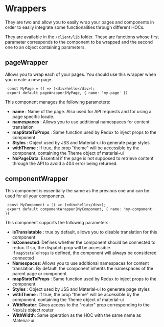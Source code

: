 # Wrappers
  
They are two and allow you to easily wrap your pages and components in order to easily integrate some functionalities through different HOCs.  
  
They are available in the `/client/lib` folder. These are functions whose first parameter corresponds to the component to be wrapped and the second one to an object containing parameters.  
  
## pageWrapper  
  
Allows you to wrap each of your pages. You should use this wrapper when you create a new page.  
  
     const MyPage = () => (<div>hello</div>);   
     export default pageWrapper(MyPage, { name: 'my-page' })  

   
This component manages the following parameters:   
 - **name** : Name of the page. Also used for API requests and for using a page specific locale.
 - **namespaces** : Allows you to use additional namespaces for content translation  
 - **mapStateToProps** : Same function used by Redux to inject props to the component  
 - **Styles** : Object used by JSS and Material-ui to generate page styles  
 - **withTheme** : If true, the prop "theme" will be accessible by the component, containing the Theme object of material-ui  
 - **NoPageData**: Essential if the page is not supposed to retrieve content through the API to avoid a 404 error being returned.   
  
## componentWrapper  
  
This component is essentially the same as the previous one and can be used for all your components.  
      
     const MyComponent = () => (<div>hello</div>);
     export default componentWrapper(MyComponent, { name: 'my-component' })  
    
This component supports the following parameters:  
 - **isTranslatable** : true by default, allows you to disable translation for this component  
 - **IsConnected**: Defines whether the component should be connected to redux. If so, the dispatch prop will be accessible.  
  If `mapStateToProps` is defined, the component will always be considered connected  
 - **Namespaces**: Allows you to use additional namespaces for content translation. By default, the component inherits the namespaces of the parent page or component.  
 - **mapStateToProps** : Same function used by Redux to inject props to the component  
 - **Styles** : Object used by JSS and Material-ui to generate page styles  
 - **withTheme** : If true, the prop "theme" will be accessible by the component, containing the Theme object of material-ui  
 - **WithRouter**: Gives access to the "router" prop corresponding to the NextJs object router
 - **WithWidth**: Same operation as the HOC with the same name as Material-ui
